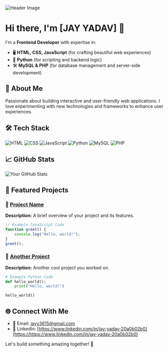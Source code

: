 ![Header Image](https://your-image-url.com/header.png)

# Hi there, I'm [JAY YADAV] 👋

I'm a **Frontend Developer** with expertise in:

- 🖥 **HTML, CSS, JavaScript** (for crafting beautiful web experiences)
- 🐍 **Python** (for scripting and backend logic)
- 🛠 **MySQL & PHP** (for database management and server-side development)

## 🚀 About Me
Passionate about building interactive and user-friendly web applications. I love experimenting with new technologies and frameworks to enhance user experiences.

## 🛠 Tech Stack

![HTML](https://img.shields.io/badge/HTML5-E34F26?style=for-the-badge&logo=html5&logoColor=white)
![CSS](https://img.shields.io/badge/CSS3-1572B6?style=for-the-badge&logo=css3&logoColor=white)
![JavaScript](https://img.shields.io/badge/JavaScript-F7DF1E?style=for-the-badge&logo=javascript&logoColor=black)
![Python](https://img.shields.io/badge/Python-3776AB?style=for-the-badge&logo=python&logoColor=white)
![MySQL](https://img.shields.io/badge/MySQL-4479A1?style=for-the-badge&logo=mysql&logoColor=white)
![PHP](https://img.shields.io/badge/PHP-777BB4?style=for-the-badge&logo=php&logoColor=white)

## 📈 GitHub Stats
![Your GitHub Stats](https://github-readme-stats.vercel.app/api?username=your-github-username&show_icons=true&theme=radical)

## 📌 Featured Projects

### 🔹 [Project Name](https://github.com/your-github-username/project-repo)
**Description:** A brief overview of your project and its features.

```javascript
// Example JavaScript Code
function greet() {
    console.log("Hello, world!");
}
greet();
```

### 🔹 [Another Project](https://github.com/your-github-username/another-project)
**Description:** Another cool project you worked on.

```python
# Example Python Code
def hello_world():
    print("Hello, world!")

hello_world()
```

## 🌐 Connect With Me
- 📧 Email: [jayy3615@gmail.com](mailto:jayy3615@gmail.com)
- 💼 LinkedIn: [https://www.linkedin.com/in/jay-yadav-20a0b02b0](https://https://www.linkedin.com/in/jay-yadav-20a0b02b0)

Let's build something amazing together! 🚀


###
